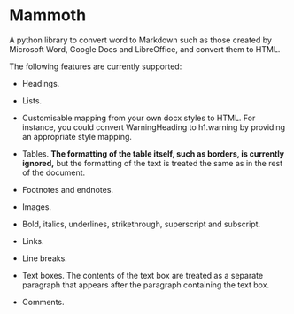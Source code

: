 # Mammoth
A python library to convert word to Markdown such as those created by Microsoft Word, Google Docs and LibreOffice, and convert them to HTML.

The following features are currently supported:

- Headings.

- Lists.

- Customisable mapping from your own docx styles to HTML. For instance, you could convert WarningHeading to h1.warning by providing an appropriate style mapping.

- Tables. **The formatting of the table itself, such as borders, is currently ignored,** but the formatting of the text is treated the same as in the rest of the document.

- Footnotes and endnotes.

- Images.

- Bold, italics, underlines, strikethrough, superscript and subscript.

- Links.

- Line breaks.

- Text boxes. The contents of the text box are treated as a separate paragraph that appears after the paragraph containing the text box.

- Comments.
